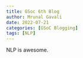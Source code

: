 ```yaml
---
title: GSoc 6th Blog 
author: Mrunal Gavali
date: 2022-07-21 
categories: [GSoC Blogging]
tags: [NLP]
---
```

NLP is awesome.
